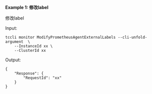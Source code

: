 **Example 1: 修改label**

修改label

Input: 

```
tccli monitor ModifyPrometheusAgentExternalLabels --cli-unfold-argument  \
    --InstanceId xx \
    --ClusterId xx
```

Output: 
```
{
    "Response": {
        "RequestId": "xx"
    }
}
```

